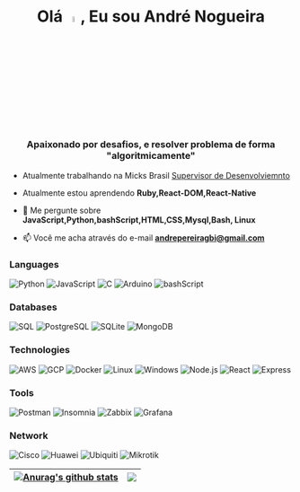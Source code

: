 <h1 align="center">Olá <a href="https://www.gautamkrishnar.com/"><img src="https://media.giphy.com/media/hvRJCLFzcasrR4ia7z/giphy.gif" width="5%"></a>, Eu sou André Nogueira</h1>




<h3 align="center">Apaixonado por desafios, e resolver problema de forma "algoritmicamente"</h3>

- Atualmente trabalhando na Micks Brasil [Supervisor de Desenvolviemnto](https://micks.com.br/)

- Atualmente estou aprendendo **Ruby,React-DOM,React-Native**

- 💬 Me pergunte sobre **JavaScript,Python,bashScript,HTML,CSS,Mysql,Bash, Linux**

- 📫 Você me acha através do e-mail **andrepereiragbi@gmail.com**



### Languages

![Python](https://img.shields.io/badge/-Python-000?&logo=Python)
![JavaScript](https://img.shields.io/badge/-JavaScript-000?&logo=JavaScript)
![C](https://img.shields.io/badge/-C-000?&logo=C)
![Arduino](https://img.shields.io/badge/-Arduino-000?&logo=Arduino)
![bashScript](https://img.shields.io/badge/-bashScript-000?&logo=bashScript)

### Databases

![SQL](https://img.shields.io/badge/-SQL-000?&logo=MySQL)
![PostgreSQL](https://img.shields.io/badge/-PostgreSQL-000?&logo=PostgreSQL)
![SQLite](https://img.shields.io/badge/-SQLite-000?&logo=SQLite)
![MongoDB](https://img.shields.io/badge/-MongoDB-000?&logo=MongoDB)

### Technologies

![AWS](https://img.shields.io/badge/-AWS-000?&logo=Amazon-AWS&logoColor=F90)
![GCP](https://img.shields.io/badge/-google-000?&logo=Google)
![Docker](https://img.shields.io/badge/-Docker-000?&logo=Docker)
![Linux](https://img.shields.io/badge/-Linux-000?&logo=Linux)
![Windows](https://img.shields.io/badge/-Windows%20server-000?&logo=Windows)
![Node.js](https://img.shields.io/badge/-Node.js-000?&logo=node.js)
![React](https://img.shields.io/badge/-React-000?&logo=React)
![Express](https://img.shields.io/badge/-Express-000?&logo=Express)

### Tools

![Postman](https://img.shields.io/badge/-Postman-000?&logo=Postman)
![Insomnia](https://img.shields.io/badge/-Insomnia-000?&logo=Insomnia)
![Zabbix](https://img.shields.io/badge/-Zabbix-000?&logo=Zabbix)
![Grafana](https://img.shields.io/badge/-Grafana-000?&logo=Grafana)

### Network 
![Cisco](https://img.shields.io/badge/-Cisco-000?&logo=Cisco)
![Huawei](https://img.shields.io/badge/-Huawei-000?&logo=Huawei)
![Ubiquiti](https://img.shields.io/badge/-Ubiquiti-000?&logo=Ubiquiti)
![Mikrotik](https://img.shields.io/badge/-Mikrotik-000?&logo=Mikrotik)




| <a href="https://github.com/andrenogueiragbi/andrenogueiragbi"><img align="center" src="https://github-readme-stats.vercel.app/api?username=andrenogueiragbi&theme=dark&show_icons=true" alt="Anurag's github stats" /></a> | <a href="https://github.com/andrenogueiragbi/andrenogueiragbi"><img align="center" src="https://github-readme-stats.vercel.app/api/top-langs/?username=andrenogueiragbi&layout=compact&theme=dark&show_icons=true" /></a> |
| ------------- | ------------- |


